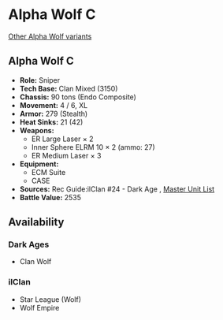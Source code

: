 # Alpha Wolf C 

[Other Alpha Wolf variants](../alpha_wolf.md) 

## Alpha Wolf C 

- **Role:** Sniper 
- **Tech Base:** Clan Mixed (3150) 
- **Chassis:** 90 tons (Endo Composite) 
- **Movement:** 4 / 6, XL 
- **Armor:** 279 (Stealth) 
- **Heat Sinks:** 21 (42) 
- **Weapons:** 
  - ER Large Laser × 2 
  - Inner Sphere ELRM 10 × 2 (ammo: 27) 
  - ER Medium Laser × 3 
- **Equipment:** 
  - ECM Suite 
  - CASE 
- **Sources:** Rec Guide:ilClan #24 - Dark Age , [Master Unit List](http://masterunitlist.info/Unit/Details/8443) 
- **Battle Value:** 2535 

## Availability 

### Dark Ages 

- Clan Wolf 

### ilClan 

- Star League (Wolf) 
- Wolf Empire 

